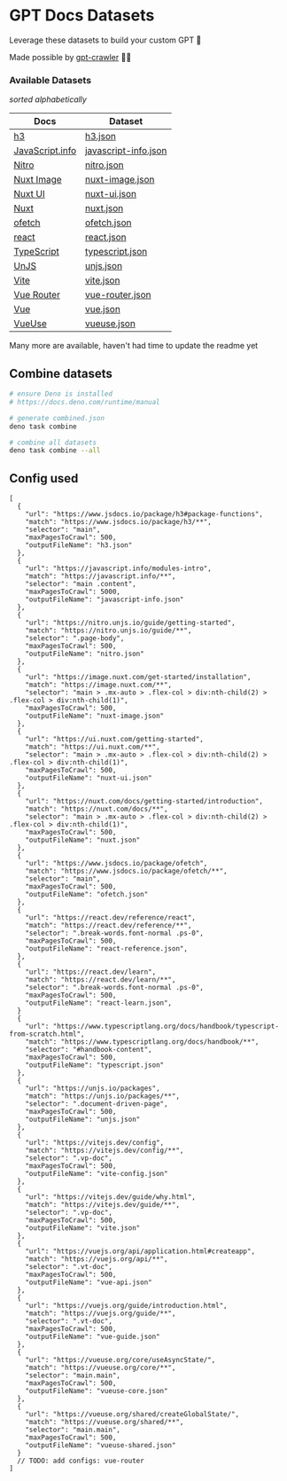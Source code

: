 # GPT Docs Datasets

Leverage these datasets to build your custom GPT 🤖 

Made possible by [gpt-crawler](https://github.com/BuilderIO/gpt-crawler) 🙏🏻


### Available Datasets
*sorted alphabetically*

| Docs                                           | Dataset                                                 |
| ---------------------------------------------- | ------------------------------------------------------- |
| [h3](https://www.jsdocs.io/package/h3)         | [h3.json](./datasets/h3.json)                           |
| [JavaScript.info](https://javascript.info)     | [javascript-info.json](./datasets/javascript-info.json) |
| [Nitro](https://nitro.unjs.io)                 | [nitro.json](./datasets/nitro.json)                     |
| [Nuxt Image](https://image.nuxt.com)           | [nuxt-image.json](./datasets/nuxt-image.json)           |
| [Nuxt UI](https://ui.nuxt.com/)                | [nuxt-ui.json](./datasets/nuxt-ui.json)                 |
| [Nuxt](https://nuxt.com)                       | [nuxt.json](./datasets/nuxt.json)                       |
| [ofetch](https://www.jsdocs.io/package/ofetch) | [ofetch.json](./datasets/ofetch.json)                   |
| [react](https://react.dev)                     | [react.json](./datasets/react.json)                     |
| [TypeScript](https://www.typescriptlang.org)   | [typescript.json](./datasets/typescript.json)           |
| [UnJS](https://unjs.io)                        | [unjs.json](./datasets/unjs.json)                       |
| [Vite](https://vitejs.dev/)                    | [vite.json](./datasets/vite.json)                       |
| [Vue Router](https://router.vuejs.org/)        | [vue-router.json](./datasets/vue-router.json)           |
| [Vue](https://vuejs.org)                       | [vue.json](./datasets/vue.json)                         |
| [VueUse](https://vueuse.org)                   | [vueuse.json](./datasets/vueuse.json)                   |

Many more are available, haven't had time to update the readme yet


## Combine datasets

```bash
# ensure Deno is installed
# https://docs.deno.com/runtime/manual

# generate combined.json
deno task combine

# combine all datasets
deno task combine --all
```


## Config used 
```jsonc
[
  {
    "url": "https://www.jsdocs.io/package/h3#package-functions",
    "match": "https://www.jsdocs.io/package/h3/**",
    "selector": "main",
    "maxPagesToCrawl": 500,
    "outputFileName": "h3.json"
  },
  {
    "url": "https://javascript.info/modules-intro",
    "match": "https://javascript.info/**",
    "selector": "main .content",
    "maxPagesToCrawl": 5000,
    "outputFileName": "javascript-info.json"
  },
  {
    "url": "https://nitro.unjs.io/guide/getting-started",
    "match": "https://nitro.unjs.io/guide/**",
    "selector": ".page-body",
    "maxPagesToCrawl": 500,
    "outputFileName": "nitro.json"
  },
  {
    "url": "https://image.nuxt.com/get-started/installation",
    "match": "https://image.nuxt.com/**",
    "selector": "main > .mx-auto > .flex-col > div:nth-child(2) > .flex-col > div:nth-child(1)",
    "maxPagesToCrawl": 500,
    "outputFileName": "nuxt-image.json"
  },
  {
    "url": "https://ui.nuxt.com/getting-started",
    "match": "https://ui.nuxt.com/**",
    "selector": "main > .mx-auto > .flex-col > div:nth-child(2) > .flex-col > div:nth-child(1)",
    "maxPagesToCrawl": 500,
    "outputFileName": "nuxt-ui.json"
  },
  {
    "url": "https://nuxt.com/docs/getting-started/introduction",
    "match": "https://nuxt.com/docs/**",
    "selector": "main > .mx-auto > .flex-col > div:nth-child(2) > .flex-col > div:nth-child(1)",
    "maxPagesToCrawl": 500,
    "outputFileName": "nuxt.json"
  },
  {
    "url": "https://www.jsdocs.io/package/ofetch",
    "match": "https://www.jsdocs.io/package/ofetch/**",
    "selector": "main",
    "maxPagesToCrawl": 500,
    "outputFileName": "ofetch.json"
  },
  {
    "url": "https://react.dev/reference/react",
    "match": "https://react.dev/reference/**",
    "selector": ".break-words.font-normal .ps-0",
    "maxPagesToCrawl": 500,
    "outputFileName": "react-reference.json",
  },
  {
    "url": "https://react.dev/learn",
    "match": "https://react.dev/learn/**",
    "selector": ".break-words.font-normal .ps-0",
    "maxPagesToCrawl": 500,
    "outputFileName": "react-learn.json",
  }
  {
    "url": "https://www.typescriptlang.org/docs/handbook/typescript-from-scratch.html",
    "match": "https://www.typescriptlang.org/docs/handbook/**",
    "selector": "#handbook-content",
    "maxPagesToCrawl": 500,
    "outputFileName": "typescript.json"
  },
  {
    "url": "https://unjs.io/packages",
    "match": "https://unjs.io/packages/**",
    "selector": ".document-driven-page",
    "maxPagesToCrawl": 500,
    "outputFileName": "unjs.json"
  },
  {
    "url": "https://vitejs.dev/config",
    "match": "https://vitejs.dev/config/**",
    "selector": ".vp-doc",
    "maxPagesToCrawl": 500,
    "outputFileName": "vite-config.json"
  },
  {
    "url": "https://vitejs.dev/guide/why.html",
    "match": "https://vitejs.dev/guide/**",
    "selector": ".vp-doc",
    "maxPagesToCrawl": 500,
    "outputFileName": "vite.json"
  },
  {
    "url": "https://vuejs.org/api/application.html#createapp",
    "match": "https://vuejs.org/api/**",
    "selector": ".vt-doc",
    "maxPagesToCrawl": 500,
    "outputFileName": "vue-api.json"
  },
  {
    "url": "https://vuejs.org/guide/introduction.html",
    "match": "https://vuejs.org/guide/**",
    "selector": ".vt-doc",
    "maxPagesToCrawl": 500,
    "outputFileName": "vue-guide.json"
  },
  {
    "url": "https://vueuse.org/core/useAsyncState/",
    "match": "https://vueuse.org/core/**",
    "selector": "main.main",
    "maxPagesToCrawl": 500,
    "outputFileName": "vueuse-core.json"
  },
  {
    "url": "https://vueuse.org/shared/createGlobalState/",
    "match": "https://vueuse.org/shared/**",
    "selector": "main.main",
    "maxPagesToCrawl": 500,
    "outputFileName": "vueuse-shared.json"
  }
  // TODO: add configs: vue-router
]
```
